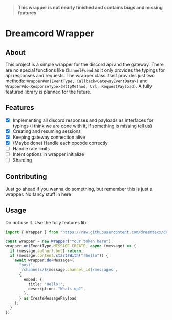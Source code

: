 > **This wrapper is not nearly finished and contains bugs and missing features**

# Dreamcord Wrapper

## About

This project is a simple wrapper for the discord api and the gateway. There are no special functions like `Channel#send` as it only provides the typings for api responses and requests. The wrapper class itself provides just two methods: `Wrapper#on(EventType, Callback<GatewayEventData>)` and `Wrapper#do<ResponseType>(HttpMethod, Url, RequestPayload)`.
A fully featured library is planned for the future.

## Features

- [X] Implementing all discord responses and payloads as interfaces for typings (I think we are done with it, if something is missing tell us)
- [X] Creating and resuming sessions
- [X] Keeping gateway connection alive
- [X] (Maybe done) Handle each opcode correctly
- [ ] Handle rate limits
- [ ] Intent options in wrapper initialize
- [ ] Sharding

## Contributing

Just go ahead if you wanna do something, but remember this is just a wrapper. No fancy stuff in here

## Usage

Do not use it. Use the fully features lib.

```ts
import { Wrapper } from "https://raw.githubusercontent.com/dreamtexx/dreamcord-wrapper/master/mod.ts";

const wrapper = new Wrapper("Your token here");
wrapper.on(EventType.MESSAGE_CREATE, async (message) => {
  if (message.author?.bot) return;
  if (message.content.startsWith("!hello")) {
    await wrapper.do<Message>(
      "post",
      `/channels/${message.channel_id}/messages`,
      {
        embed: {
          title: "Hello!",
          description: "Whats up?",
        },
      } as CreateMessagePayload
    );
  }
});
